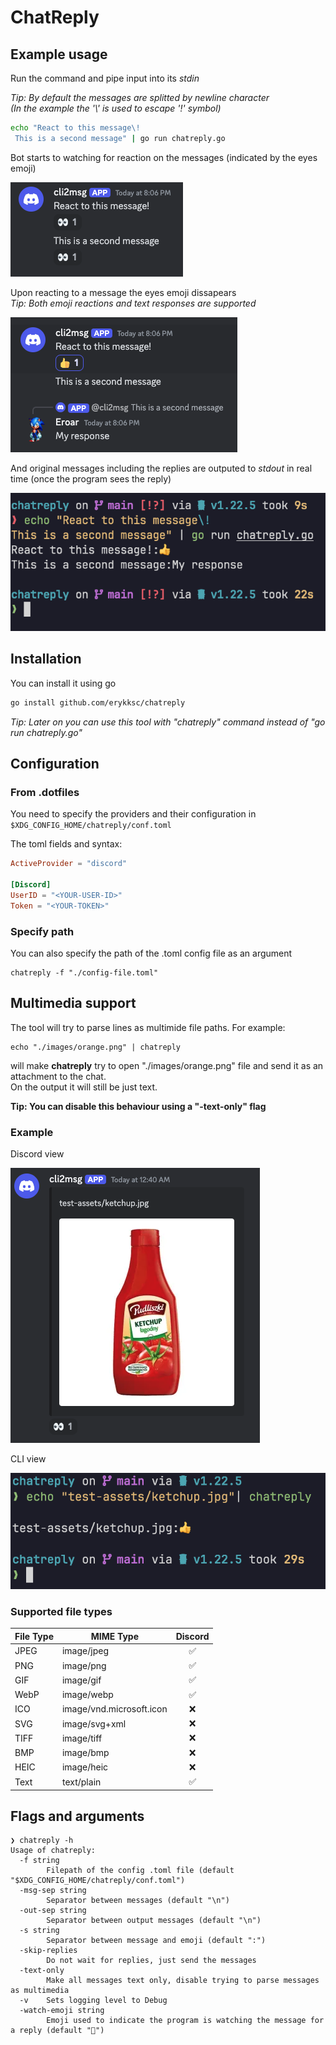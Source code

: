 # ChatReply

## Example usage
Run the command and pipe input into its _stdin_

_Tip: By default the messages are splitted by newline character_  
_(In the example the '\\' is used to escape '!' symbol)_
```bash
echo "React to this message\!
 This is a second message" | go run chatreply.go
```

Bot starts to watching for reaction on the messages (indicated by the eyes emoji)

![Watching for reaction on discord](./readme-assets/discord-watching-message.png)

Upon reacting to a message the eyes emoji dissapears  
_Tip: Both emoji reactions and text responses are supported_

![Reacting to discord message](./readme-assets/discord-reaction.png)

And original messages including the replies are outputed to _stdout_ in real time (once the program sees the reply)

![Cli output with reaction](./readme-assets/cli-output.png)

## Installation
You can install it using go

```bash
go install github.com/erykksc/chatreply
```

_Tip: Later on you can use this tool with "chatreply" command instead of "go run chatreply.go"_

## Configuration
### From .dotfiles
You need to specify the providers and their configuration in
`$XDG_CONFIG_HOME/chatreply/conf.toml`

The toml fields and syntax:

```toml
ActiveProvider = "discord"

[Discord]
UserID = "<YOUR-USER-ID>"
Token = "<YOUR-TOKEN>"
```

### Specify path
You can also specify the path of the .toml config file as an argument
```shell
chatreply -f "./config-file.toml"
```

## Multimedia support

The tool will try to parse lines as multimide file paths. For example:
```
echo "./images/orange.png" | chatreply
```

will make __chatreply__ try to open "./images/orange.png" file and send it as an attachment to the chat.  
On the output it will still be just text.

__Tip: You can disable this behaviour using a "-text-only" flag__

### Example
Discord view

![Discord with an open image](./readme-assets/image-discord.png)

CLI view

![Discord image cli output](./readme-assets/image-discord-output.png)


### Supported file types

| File Type | MIME Type                 | Discord |
|-----------|---------------------------|:-------:|
| JPEG      | image/jpeg                | ✅      |
| PNG       | image/png                 | ✅      |
| GIF       | image/gif                 | ✅      |
| WebP      | image/webp                | ✅      |
| ICO       | image/vnd.microsoft.icon  | ❌      |
| SVG       | image/svg+xml             | ❌      |
| TIFF      | image/tiff                | ❌      |
| BMP       | image/bmp                 | ❌      |
| HEIC      | image/heic                | ❌      |
| Text      | text/plain                | ✅      |


## Flags and arguments
```
❯ chatreply -h
Usage of chatreply:
  -f string
        Filepath of the config .toml file (default "$XDG_CONFIG_HOME/chatreply/conf.toml")
  -msg-sep string
        Separator between messages (default "\n")
  -out-sep string
        Separator between output messages (default "\n")
  -s string
        Separator between message and emoji (default ":")
  -skip-replies
        Do not wait for replies, just send the messages
  -text-only
        Make all messages text only, disable trying to parse messages as multimedia
  -v    Sets logging level to Debug
  -watch-emoji string
        Emoji used to indicate the program is watching the message for a reply (default "👀")
```
